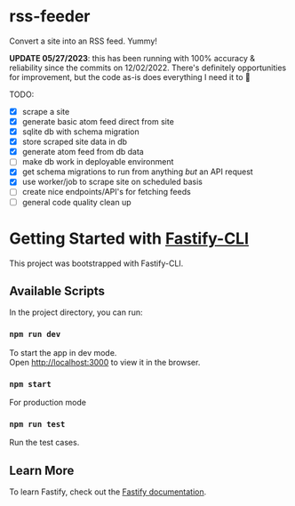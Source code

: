 # rss-feeder

Convert a site into an RSS feed. Yummy!

**UPDATE 05/27/2023**: this has been running with 100% accuracy & reliability since the commits on 12/02/2022. There's definitely opportunities for improvement, but the code as-is does everything I need it to 🎉

TODO:

- [x] scrape a site
- [x] generate basic atom feed direct from site
- [x] sqlite db with schema migration
- [x] store scraped site data in db
- [x] generate atom feed from db data
- [ ] make db work in deployable environment
- [x] get schema migrations to run from anything _but_ an API request
- [x] use worker/job to scrape site on scheduled basis
- [ ] create nice endpoints/API's for fetching feeds
- [ ] general code quality clean up

# Getting Started with [Fastify-CLI](https://www.npmjs.com/package/fastify-cli)

This project was bootstrapped with Fastify-CLI.

## Available Scripts

In the project directory, you can run:

### `npm run dev`

To start the app in dev mode.\
Open [http://localhost:3000](http://localhost:3000) to view it in the browser.

### `npm start`

For production mode

### `npm run test`

Run the test cases.

## Learn More

To learn Fastify, check out the [Fastify documentation](https://www.fastify.io/docs/latest/).

